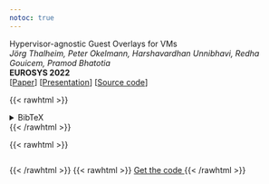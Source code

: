 ```yaml
---
notoc: true
---
```


Hypervisor-agnostic Guest Overlays for VMs  
_Jörg Thalheim, Peter Okelmann, Harshavardhan Unnibhavi, Redha Gouicem, Pramod Bhatotia_  
**EUROSYS 2022**  
[[Paper](/pdfs/vmsh_eurosys22.pdf)] [[Presentation](/pdfs/VMSH_eurosys22_slides.pdf)] [[Source code](https://github.com/Mic92/vmsh)]

{{< rawhtml >}}
<details>
<summary>BibTeX</summary>
<div style="text-align: left;">
{{< /rawhtml >}}
```
@inproceedings{DBLP:conf/eurosys/ThalheimOUGB22,
  author    = {J{\"{o}}rg Thalheim and
               Peter Okelmann and
               Harshavardhan Unnibhavi and
               Redha Gouicem and
               Pramod Bhatotia},
  title     = {{VMSH:} hypervisor-agnostic guest overlays for VMs},
  booktitle = {EuroSys},
  pages     = {678--696},
  publisher = {{ACM}},
  year      = {2022}
}
```
{{< rawhtml >}}
</div>
</details>
{{< /rawhtml >}}

{{< rawhtml >}}
  <p>
    <div id="demo" style="width: 50em; max-width: 100%; display: inline-block;"></div>
    <script type="text/javascript" src="/asciinema-player-v3.0.0-rc.3/asciinema-player.min.js"></script>
    <script>
      AsciinemaPlayer.create('/demo.cast', document.getElementById('demo'), { autoPlay: true });
    </script>
  </p>
{{< /rawhtml >}}
{{< rawhtml >}}
  <a class="button button-primary mb-2" href="https://github.com/Mic92/vmsh">
    Get the code
  </a>
{{< /rawhtml >}}

